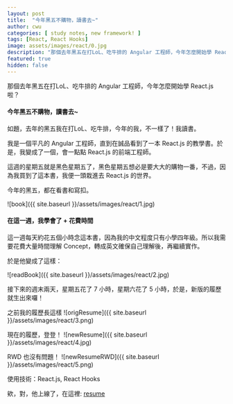```yaml
---
layout: post
title:  "今年黑五不購物，讀書去~"
author: cwu
categories: [ study notes, new framework! ]
tags: [React, React Hooks]
image: assets/images/react/0.jpg
description: "那個去年黑五在打LoL、吃牛排的 Angular 工程師，今年怎麼開始學 React.js 啦？"
featured: true
hidden: false
---
```


那個去年黑五在打LoL、吃牛排的 Angular 工程師，今年怎麼開始學 React.js 啦？

#### 今年黑五不購物，讀書去~

如題，去年的黑五我在打LoL、吃牛排，今年的我，不一樣了！我讀書。

我是一個平凡的 Angular 工程師，直到在誠品看到了一本 React.js 的教學書。於是，我變成了一個，會一點點 React.js 的前端工程師。

這週的星期五就是黑色星期五了，黑色星期五想必是要大大的購物一番，不過，因為我買到了這本書，我便一頭栽進去 React.js 的世界。

今年的黑五，都在看書和寫扣。

![book]({{ site.baseurl }}/assets/images/react/1.jpg)

#### 在這一週，我學會了 + 花費時間
這一週每天約花五個小時念這本書，因為我的中文程度只有小學四年級。所以我需要花費大量時間理解 Concept，轉成英文確保自己理解後，再繼續實作。

於是他變成了這樣：

![readBook]({{ site.baseurl }}/assets/images/react/2.jpg)

接下來的週末兩天，星期五花了 7 小時，星期六花了 5 小時，於是，新版的履歷就生出來囉！

之前我的履歷長這樣
![origResume]({{ site.baseurl }}/assets/images/react/3.png)


現在的履歷，登登！
![newResume]({{ site.baseurl }}/assets/images/react/4.jpg)



RWD 也沒有問題！
![newResumeRWD]({{ site.baseurl }}/assets/images/react/5.png)

使用技術：React.js, React Hooks


欸，對，他上線了，在這裡: <a class="highlighter" href="#">resume</a>
